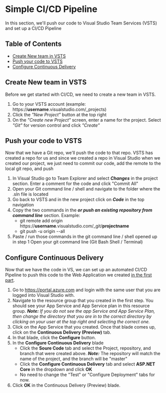 # Simple CI/CD Pipeline
In this section, we'll push our code to Visual Studio Team Services (VSTS) and set up a CI/CD Pipeline

## Table of Contents
- [Create New team in VSTS](#create-new-team-in-vsts)
- [Push your code to VSTS](#push-your-code-to-vsts)
- [Configure Continuous Delivery](#configure-continuous-delivery)

## Create New team in VSTS
Before we get started with CI/CD, we need to create a new team in VSTS.

1. Go to your VSTS account (example: https://__username__.visualstudio.com/_projects)
2. Click the *"New Project"* button at the top right
3. On the *"Create new Project"* screen, enter a name for the project. Select *"Git"* for version control and click *"Create"*

## Push your code to VSTS
Now that we have a Git repo, we'll push the code to that repo. VSTS has created a repo for us and since we created a repo in Visual Studio when we created our project, we just need to commit our code, add the remote to the local git repo, and push

1. In Visual Studio go to Team Explorer and select *__Changes__* in the project section. Enter a comment for the code and click "Commit All"
2. Open your Git command line / shell and navigate to the folder where the .sln file is located
3. Go back to VSTS and in the new project click on *__Code__* in the top navigation
4. Copy the two commands in the *__or push an existing repository from command line__* section. Example:
    - git remote add origin https://__username__.visualstudio.com/_git/__projectname__
    - git push -u origin --all
5. Paste / run those commands in the git command line / shell opened up in step 1
Open your git command line (Git Bash Shell / Terminal)

## Configure Continuous Delivery
Now that we have the code in VS, we can set up an automated CI/CD Pipeline to push this code to the Web Application we created [in the first part](/README.md).

1. Go to <a href="https://portal.azure.com" target="_blank">https://portal.azure.com</a> and login with the same user that you are logged into Visual Studio with.
2. Navigate to the resource group that you created in the first step. You should see your App Service and App Service plan in this resource group. __*Note:*__ *If you do not see the app Service and App Service Plan, then change the directory that you are in to the correct directory by clicking on your user at the top right and selecting the correct one.*
3. Click on the App Service that you created. Once that blade comes up, click on the __Continuous Delivery (Preview)__ tab.
4. In that blade, click the __Configure__ button.
5. In the __Configure Continuous Delivery__ blade
    - Click the __Soure Code__ tab and select the Project, repository, and branch that were created above. __*Note:*__ The repository will match the name of the project, and the branch will be "master"
    - Click the __Configure Continuous Delivery__ tab and select __ASP.NET Core__ in the dropdown and click __OK__
    - No need to change the "Test" or "Configure Deployment" tabs for now.
6. Click __OK__ in the Continuous Delivery (Preview) blade. 